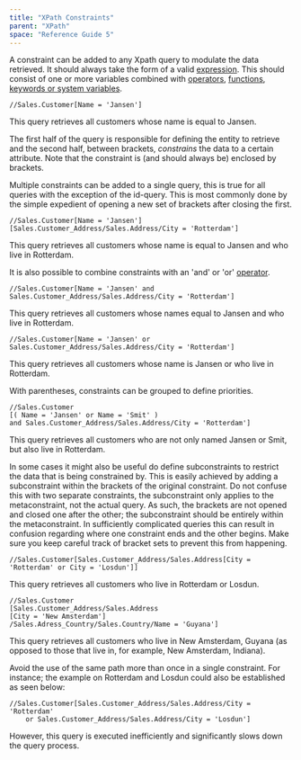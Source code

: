 ```yaml
---
title: "XPath Constraints"
parent: "XPath"
space: "Reference Guide 5"
---
```



A constraint can be added to any Xpath query to modulate the data retrieved. It should always take the form of a valid [expression](XPath+Expressions). This should consist of one or more variables combined with [operators](XPath+Operators), [functions](XPath+Constraint+Functions), [keywords or system variables](XPath+Keywords+and+System+Variables).

```
//Sales.Customer[Name = 'Jansen']

```

This query retrieves all customers whose name is equal to Jansen.

The first half of the query is responsible for defining the entity to retrieve and the second half, between brackets, _constrains_ the data to a certain attribute. Note that the constraint is (and should always be) enclosed by brackets.

Multiple constraints can be added to a single query, this is true for all queries with the exception of the id-query. This is most commonly done by the simple expedient of opening a new set of brackets after closing the first.

```
//Sales.Customer[Name = 'Jansen'][Sales.Customer_Address/Sales.Address/City = 'Rotterdam']
```

This query retrieves all customers whose name is equal to Jansen and who live in Rotterdam.

It is also possible to combine constraints with an 'and' or 'or' [operator](XPath+Operators).

```
//Sales.Customer[Name = 'Jansen' and Sales.Customer_Address/Sales.Address/City = 'Rotterdam']
```

This query retrieves all customers whose names equal to Jansen and who live in Rotterdam.

```
//Sales.Customer[Name = 'Jansen' or Sales.Customer_Address/Sales.Address/City = 'Rotterdam']
```

This query retrieves all customers whose name is Jansen or who live in Rotterdam.

With parentheses, constraints can be grouped to define priorities.

```
//Sales.Customer
[( Name = 'Jansen' or Name = 'Smit' )
and Sales.Customer_Address/Sales.Address/City = 'Rotterdam']
```

This query retrieves all customers who are not only named Jansen or Smit, but also live in Rotterdam.

In some cases it might also be useful do define subconstraints to restrict the data that is being constrained by. This is easily achieved by adding a subconstraint within the brackets of the original constraint. Do not confuse this with two separate constraints, the subconstraint only applies to the metaconstraint, not the actual query. As such, the brackets are not opened and closed one after the other; the subconstraint should be entirely within the metaconstraint. In sufficiently complicated queries this can result in confusion regarding where one constraint ends and the other begins. Make sure you keep careful track of bracket sets to prevent this from happening.

```
//Sales.Customer[Sales.Customer_Address/Sales.Address[City = 'Rotterdam' or City = 'Losdun']]
```

This query retrieves all customers who live in Rotterdam or Losdun.

```
//Sales.Customer
[Sales.Customer_Address/Sales.Address
[City = 'New Amsterdam']
/Sales.Adress_Country/Sales.Country/Name = 'Guyana']

```

This query retrieves all customers who live in New Amsterdam, Guyana (as opposed to those that live in, for example, New Amsterdam, Indiana).

Avoid the use of the same path more than once in a single constraint. For instance; the example on Rotterdam and Losdun could also be established as seen below:

```
//Sales.Customer[Sales.Customer_Address/Sales.Address/City = 'Rotterdam'
    or Sales.Customer_Address/Sales.Address/City = 'Losdun']
```

However, this query is executed inefficiently and significantly slows down the query process.
